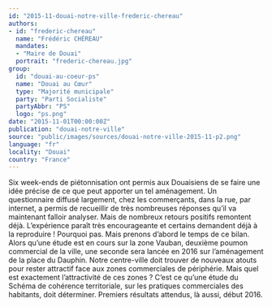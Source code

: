 ```yaml
---
id: "2015-11-douai-notre-ville-frederic-chereau"
authors:
- id: "frederic-chereau"
  name: "Frédéric CHÉREAU"
  mandates: 
  - "Maire de Douai"
  portrait: "frederic-chereau.jpg"
group:
  id: "douai-au-coeur-ps"
  name: "Douai au Cœur"
  type: "Majorité municipale"
  party: "Parti Socialiste"
  partyAbbr: "PS"
  logo: "ps.png"
date: "2015-11-01T00:00:00Z"
publication: "douai-notre-ville"
source: "public/images/sources/douai-notre-ville-2015-11-p2.png"
language: "fr"
locality: "Douai"
country: "France"
---
```


Six week-ends de piétonnisation ont permis aux Douaisiens de se faire une idée précise de ce que peut apporter un tel aménagement. Un questionnaire diffusé largement, chez les commerçants, dans la rue, par internet, a permis de recueillir de très nombreuses réponses qu’il va maintenant falloir analyser. Mais de nombreux retours positifs remontent déjà. L’expérience paraît très encourageante et certains demandent déjà à la reproduire ! Pourquoi pas. Mais prenons d’abord le temps de ce bilan.
Alors qu’une étude est en cours sur la zone Vauban, deuxième poumon commercial de la ville, une seconde sera lancée en 2016 sur l’aménagement de la place du Dauphin. Notre centre-ville doit trouver de nouveaux atouts pour rester attractif face aux zones commerciales de périphérie. Mais quel est exactement l’attractivité de ces zones ? C’est ce qu’une étude du Schéma de cohérence territoriale, sur les pratiques commerciales des habitants, doit déterminer. Premiers résultats attendus, là aussi, début 2016.

